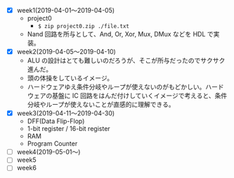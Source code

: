- [x] week1(2019-04-01〜2019-04-05)
  - project0
    - `$ zip project0.zip ./file.txt`
  - Nand 回路を所与として、And, Or, Xor, Mux, DMux などを HDL で実装。
- [x] week2(2019-04-05〜2019-04-10)
  - ALU の設計はとても難しいのだろうが、そこが所与だったのでサクサク進んだ。
  - 頭の体操をしているイメージ。
  - ハードウェアゆえ条件分岐やループが使えないのがもどかしい。ハードウェアの基盤に IC 回路をはんだ付けしていくイメージで考えると、条件分岐やループが使えないことが直感的に理解できる。
- [x] week3(2019-04-11〜2019-04-30)
  - DFF(Data Flip-Flop)
  - 1-bit register / 16-bit register
  - RAM
  - Program Counter
- [ ] week4(2019-05-01〜)
- [ ] week5
- [ ] week6
